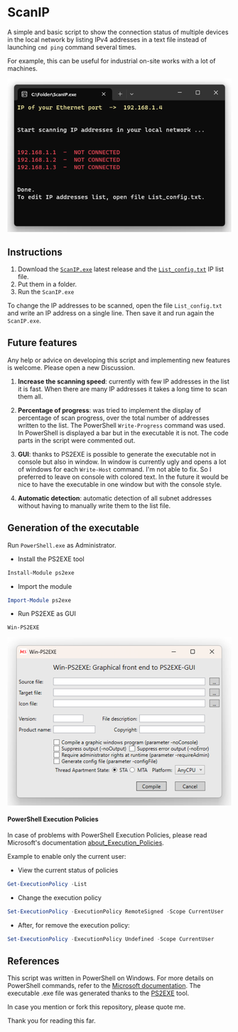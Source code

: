 # ScanIP

A simple and basic script to show the connection status of multiple devices in the local network by listing IPv4 addresses in a text file instead of launching `cmd ping` command several times.

For example, this can be useful for industrial on-site works with a lot of machines.

<p align="center">
  <img src="https://raw.githubusercontent.com/0ern/ScanIP/main/Screen.png"/>
</p>

[//]: --------------------------------------------------------------------------------------------------------------------------------------------------------------------------------------------------------------------------------

## Instructions

1. Download the [`ScanIP.exe`](https://github.com/0ern/ScanIP/releases/) latest release and the [`List_config.txt`](https://github.com/0ern/ScanIP/blob/main/List_config.txt) IP list file.
2. Put them in a folder.
3. Run the `ScanIP.exe`

To change the IP addresses to be scanned, open the file `List_config.txt` and write an IP address on a single line. Then save it and run again the `ScanIP.exe`.

[//]: --------------------------------------------------------------------------------------------------------------------------------------------------------------------------------------------------------------------------------

## Future features

Any help or advice on developing this script and implementing new features is welcome. Please open a new Discussion.

1. **Increase the scanning speed**: currently with few IP addresses in the list it is fast. When there are many IP addresses it takes a long time to scan them all.

2. **Percentage of progress**: was tried to implement the display of percentage of scan progress, over the total number of addresses written to the list. The PowerShell `Write-Progress` command was used. In PowerShell is displayed a bar but in the executable it is not.
The code parts in the script were commented out.

3. **GUI**: thanks to PS2EXE is possible to generate the executable not in console but also in window. In window is currently ugly and opens a lot of windows for each `Write-Host` command. I'm not able to fix. So I preferred to leave on console with colored text. In the future it would be nice to have the executable in one window but with the console style.

4. **Automatic detection**: automatic detection of all subnet addresses without having to manually write them to the list file.

[//]: --------------------------------------------------------------------------------------------------------------------------------------------------------------------------------------------------------------------------------

## Generation of the executable

Run `PowerShell.exe` as Administrator.

- Install the PS2EXE tool
```powershell
Install-Module ps2exe
```

- Import the module
```powershell
Import-Module ps2exe
```

- Run PS2EXE as GUI
```powershell
Win-PS2EXE
```
<p align="center">
  <img src="https://raw.githubusercontent.com/0ern/ScanIP/main/PS2EXE_Screen.png"/>
</p>

[//]: --------------------------------------------------------------------------------------------------------------------------------------------------------------------------------------------------------------------------------

#### PowerShell Execution Policies

In case of problems with PowerShell Execution Policies, please read Microsoft's documentation [about_Execution_Policies](https://learn.microsoft.com/en-gb/powershell/module/microsoft.powershell.core/about/about_execution_policies).

Example to enable only the current user:

- View the current status of policies
```powershell
Get-ExecutionPolicy -List
```
- Change the execution policy
```powershell
Set-ExecutionPolicy -ExecutionPolicy RemoteSigned -Scope CurrentUser
```

- After, for remove the execution policy:
```powershell
Set-ExecutionPolicy -ExecutionPolicy Undefined -Scope CurrentUser
```

[//]: --------------------------------------------------------------------------------------------------------------------------------------------------------------------------------------------------------------------------------

## References

This script was written in PowerShell on Windows. For more details on PowerShell commands, refer to the [Microsoft documentation](https://learn.microsoft.com/en-us/powershell/module/microsoft.powershell.utility). 
The executable .exe file was generated thanks to the [PS2EXE](https://github.com/MScholtes/PS2EXE) tool.

In case you mention or fork this repository, please quote me.

Thank you for reading this far.
